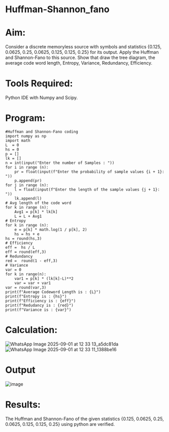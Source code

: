 # Huffman-Shannon_fano
# Aim:
Consider a discrete memoryless source with symbols and statistics {0.125, 0.0625, 0.25, 0.0625, 0.125, 0.125, 0.25} for its output. 
Apply the Huffman and Shannon-Fano to this source. Show that draw the tree diagram, the average code word length, Entropy, Variance, Redundancy, Efficiency.
# Tools Required:
Python IDE with Numpy and Scipy.

# Program:
```
#Huffman and Shannon-Fano coding
import numpy as np
import math 
L  = 0
hs = 0
p = []
lk = []
n = int(input("Enter the number of Samples : "))
for i in range (n): 
    pr = float(input(f"Enter the probability of sample values {i + 1}: "))  
    p.append(pr)
for j in range (n): 
    l = float(input(f"Enter the length of the sample values {j + 1}: "))  
    lk.append(l)
# Avg length of the code word
for k in range (n):
    Avg1 = p[k] * lk[k]
    L = L + Avg1
# Entropy
for k in range (n):
    e = p[k] * math.log(1 / p[k], 2)
    hs = hs + e
hs = round(hs,3)
# Efficiency
eff =  hs / L
eff = round(eff,3)
# Redundancy 
red =  round(1 - eff,3) 
# Variance
var = 0
for k in range(n):
    var1 = p[k] * (lk[k]-L)**2
    var = var + var1
var = round(var,3)
print(f"Average Codeword Length is : {L}")
print(f"Entropy is : {hs}")
print(f"Efficiency is : {eff}")
print(f"Redudancy is : {red}")
print(f"Variance is : {var}")
```
# Calculation:
![WhatsApp Image 2025-09-01 at 12 33 13_a5dc81da](https://github.com/user-attachments/assets/17ddac48-1f60-4992-b789-681f5465a5a7)
![WhatsApp Image 2025-09-01 at 12 33 11_1388be16](https://github.com/user-attachments/assets/8ee3cd3e-b2a3-4bc3-8cff-d302c090fd6b)




# Output
![image](https://github.com/user-attachments/assets/38be31cf-18e4-4dfe-86bf-9da261cb469d)

# Results:

The Huffman and Shannon-Fano of the given statistics {0.125, 0.0625, 0.25, 0.0625, 0.125, 0.125, 0.25} using python are verified.
